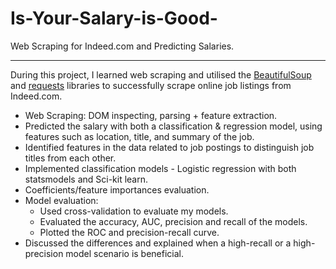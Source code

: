 # Is-Your-Salary-is-Good-
Web Scraping for Indeed.com and Predicting Salaries.



- - - - 

During this project, I learned web scraping and utilised the [BeautifulSoup](https://www.crummy.com/software/BeautifulSoup/bs4/doc/) and [requests](https://2.python-requests.org/en/master/) libraries to successfully scrape online job listings from Indeed.com.

* Web Scraping: DOM inspecting, parsing + feature extraction. 
* Predicted the salary with both a classification & regression model, using features such as location, title, and summary of the job. 
* Identified features in the data related to job postings to distinguish job titles from each other.
* Implemented classification models - Logistic regression with both statsmodels and Sci-kit learn.
* Coefficients/feature importances evaluation. 
* Model evaluation:
  * Used cross-validation to evaluate my models.
  * Evaluated the accuracy, AUC, precision and recall of the models. 
  * Plotted the ROC and precision-recall curve.
* Discussed the differences and explained when a high-recall or a high-precision model scenario is beneficial.
